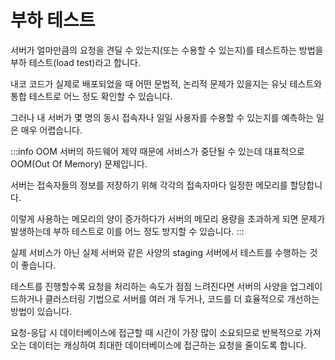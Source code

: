# 부하 테스트

서버가 얼마만큼의 요청을 견딜 수 있는지(또는 수용할 수 있는지)를 테스트하는 방법을 부하 테스트(load test)라고 합니다.

내코 코드가 실제로 배포되었을 때 어떤 문법적, 논리적 문제가 있을지는 유닛 테스트와 통합 테스트로 어느 정도 확인할 수 있습니다.

그러나 내 서버가 몇 명의 동시 접속자나 일일 사용자를 수용할 수 있는지를 예측하는 일은 매우 어렵습니다.

:::info OOM
서버의 하드웨어 제약 때문에 서비스가 중단될 수 있는데 대표적으로 OOM(Out Of Memory) 문제입니다.

서버는 접속자들의 정보를 저장하기 위해 각각의 접속자마다 일정한 메모리를 할당합니다.

이렇게 사용하는 메모리의 양이 증가하다가 서버의 메모리 용량을 초과하게 되면 문제가 발생하는데 부하 테스트로 이를 어느 정도 방지할 수 있습니다.
:::

실제 서비스가 아닌 실제 서버와 같은 사양의 staging 서버에서 테스트를 수행하는 것이 좋습니다.

테스트를 진행할수록 요청을 처리하는 속도가 점점 느려진다면 서버의 사양을 업그레이드하거나 클러스터링 기법으로 서버를 여러 개 두거나, 코드를 더 효율적으로 개선하는 방법이 있습니다.

요청-응답 시 데이터베이스에 접근할 때 시간이 가장 많이 소요되므로 반복적으로 가져오는 데이터는 캐싱하여 최대한 데이터베이스에 접근하는 요청을 줄이도록 합니다.
